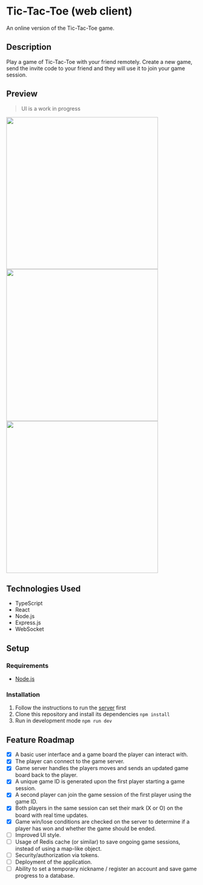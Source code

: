 # Tic-Tac-Toe (web client)

An online version of the Tic-Tac-Toe game.

## Description

Play a game of Tic-Tac-Toe with your friend remotely. Create a new game, send the invite code to your friend and they will use it to join your game session.

## Preview

> UI is a work in progress

<img width=400 src="https://github.com/user-attachments/assets/501c7f4f-1399-4f00-88fa-56d63df7d74f"></img>
<img width=400 src="https://github.com/user-attachments/assets/5041da39-5801-4481-9d19-fc5d7b3a61c3"></img>
<img width=400 src="https://github.com/user-attachments/assets/294480cc-3355-4fa7-a4db-04075d0f8f0e"></img>

## Technologies Used

- TypeScript
- React
- Node.js
- Express.js
- WebSocket

## Setup

### Requirements

- [Node.js](https://nodejs.org/en)

### Installation

1. Follow the instructions to run the [server](https://github.com/ehirvi/tictactoe-server) first
2. Clone this repository and install its dependencies ```npm install```
3. Run in development mode ```npm run dev```

## Feature Roadmap

- [x] A basic user interface and a game board the player can interact with.
- [x] The player can connect to the game server.
- [x] Game server handles the players moves and sends an updated game board back to the player.
- [x] A unique game ID is generated upon the first player starting a game session.
- [x] A second player can join the game session of the first player using the game ID.
- [x] Both players in the same session can set their mark (X or O) on the board with real time updates.
- [x] Game win/lose conditions are checked on the server to determine if a player has won and whether the game should be ended.
- [ ] Improved UI style.
- [ ] Usage of Redis cache (or similar) to save ongoing game sessions, instead of using a map-like object.
- [ ] Security/authorization via tokens.
- [ ] Deployment of the application.
- [ ] Ability to set a temporary nickname / register an account and save game progress to a database.
